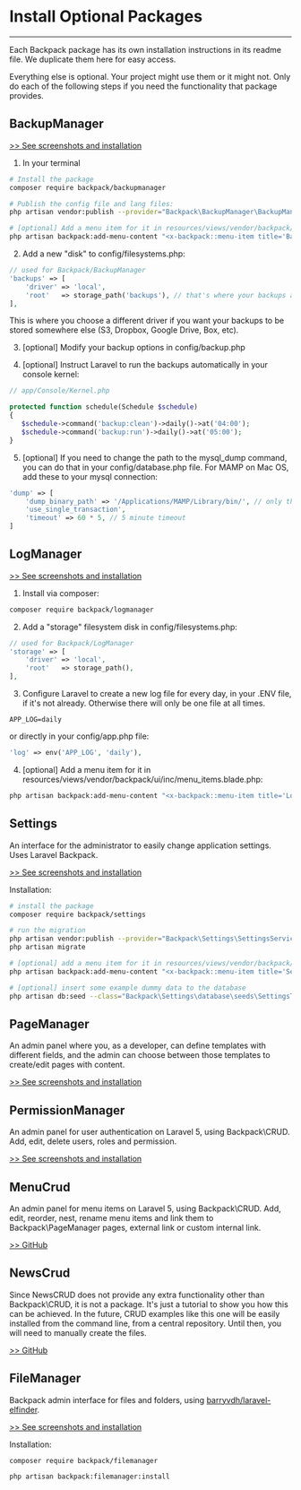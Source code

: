 # Install Optional Packages

---

Each Backpack package has its own installation instructions in its readme file. We duplicate them here for easy access.

Everything else is optional. Your project might use them or it might not. Only do each of the following steps if you need the functionality that package provides.

<a name="backup-manager"></a>
## BackupManager

[>> See screenshots and installation](https://github.com/Laravel-Backpack/BackupManager)

1) In your terminal

```bash
# Install the package
composer require backpack/backupmanager

# Publish the config file and lang files:
php artisan vendor:publish --provider="Backpack\BackupManager\BackupManagerServiceProvider"

# [optional] Add a menu item for it in resources/views/vendor/backpack/ui/inc/menu_items.blade.php:
php artisan backpack:add-menu-content "<x-backpack::menu-item title='Backups' icon='la la-hdd-o' :link=\"backpack_url('backup')\" />"
```

2) Add a new "disk" to config/filesystems.php:

```php
// used for Backpack/BackupManager
'backups' => [
    'driver' => 'local',
    'root'   => storage_path('backups'), // that's where your backups are stored by default: storage/backups
],
```
This is where you choose a different driver if you want your backups to be stored somewhere else (S3, Dropbox, Google Drive, Box, etc).

3) [optional] Modify your backup options in config/backup.php

4) [optional] Instruct Laravel to run the backups automatically in your console kernel:

```php
// app/Console/Kernel.php

protected function schedule(Schedule $schedule)
{
   $schedule->command('backup:clean')->daily()->at('04:00');
   $schedule->command('backup:run')->daily()->at('05:00');
}
```

5) [optional] If you need to change the path to the mysql_dump command, you can do that in your config/database.php file. For MAMP on Mac OS, add these to your mysql connection:
```php
'dump' => [
    'dump_binary_path' => '/Applications/MAMP/Library/bin/', // only the path, so without `mysqldump` or `pg_dump`
    'use_single_transaction',
    'timeout' => 60 * 5, // 5 minute timeout
]
```

<a name="log-manager"></a>
## LogManager

[>> See screenshots and installation](https://github.com/Laravel-Backpack/logmanager)


1) Install via composer:

```bash
composer require backpack/logmanager
```

2) Add a "storage" filesystem disk in config/filesystems.php:

```php
// used for Backpack/LogManager
'storage' => [
    'driver' => 'local',
    'root'   => storage_path(),
],
```

3) Configure Laravel to create a new log file for every day, in your .ENV file, if it's not already. Otherwise there will only be one file at all times.

```
APP_LOG=daily
```

or directly in your config/app.php file:
```php
'log' => env('APP_LOG', 'daily'),
```

4) [optional] Add a menu item for it in resources/views/vendor/backpack/ui/inc/menu_items.blade.php:

```bash
php artisan backpack:add-menu-content "<x-backpack::menu-item title='Logs' icon='la la-terminal' :link=\"backpack_url('log')\" />"
```
<a name="settings-manager"></a>
## Settings

An interface for the administrator to easily change application settings. Uses Laravel Backpack.

[>> See screenshots and installation](https://github.com/Laravel-Backpack/settings)

Installation:

```bash
# install the package
composer require backpack/settings

# run the migration
php artisan vendor:publish --provider="Backpack\Settings\SettingsServiceProvider"
php artisan migrate

# [optional] add a menu item for it in resources/views/vendor/backpack/ui/inc/menu_items.blade.php:
php artisan backpack:add-menu-content "<x-backpack::menu-item title='Settings' icon='la la-cog' :link=\"backpack_url('setting')\" />"

# [optional] insert some example dummy data to the database
php artisan db:seed --class="Backpack\Settings\database\seeds\SettingsTableSeeder"
```

<a name="page-manager"></a>
## PageManager

An admin panel where you, as a developer, can define templates with different fields, and the admin can choose between those templates to create/edit pages with content.

[>> See screenshots and installation](https://github.com/Laravel-Backpack/pagemanager)

<a name="permission-manager"></a>
## PermissionManager

An admin panel for user authentication on Laravel 5, using Backpack\CRUD. Add, edit, delete users, roles and permission.

[>> See screenshots and installation](https://github.com/Laravel-Backpack/PermissionManager)

<a name="menu-crud"></a>
## MenuCrud

An admin panel for menu items on Laravel 5, using Backpack\CRUD. Add, edit, reorder, nest, rename menu items and link them to Backpack\PageManager pages, external link or custom internal link.

[>> GitHub](https://github.com/Laravel-Backpack/MenuCRUD)

<a name="news-crud"></a>
## NewsCrud

Since NewsCRUD does not provide any extra functionality other than Backpack\CRUD, it is not a package. It's just a tutorial to show you how this can be achieved. In the future, CRUD examples like this one will be easily installed from the command line, from a central repository. Until then, you will need to manually create the files.

[>> GitHub](https://github.com/Laravel-Backpack/NewsCRUD)


<a name="file-manager"></a>
## FileManager

Backpack admin interface for files and folders, using [barryvdh/laravel-elfinder](https://github.com/barryvdh/laravel-elfinder).

[>> See screenshots and installation](https://github.com/Laravel-Backpack/FileManager)

Installation:

```bash
composer require backpack/filemanager
```

```bash
php artisan backpack:filemanager:install
```
